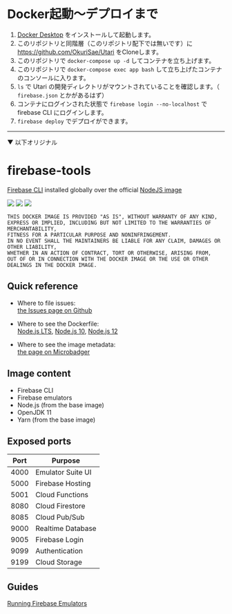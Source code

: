 # Docker起動〜デプロイまで
1. [Docker Desktop](https://www.docker.com/products/docker-desktop) をインストールして起動します。
2. このリポジトリと同階層（このリポジトリ配下では無いです）に https://github.com/OkuriSae/Utari をCloneします。
3. このリポジトリで `docker-compose up -d` してコンテナを立ち上げます。
4. このリポジトリで `docker-compose exec app bash` して立ち上げたコンテナのコンソールに入ります。
5. `ls` で Utari の開発ディレクトリがマウントされていることを確認します。（ `firebase.json` とかがあるはず）
6. コンテナにログインされた状態で `firebase login --no-localhost` で firebase CLI にログインします。
7. `firebase deploy` でデプロイができます。

---
▼ 以下オリジナル

# firebase-tools

[Firebase CLI](https://www.npmjs.com/package/firebase-tools) installed globally over the official [NodeJS image](https://hub.docker.com/_/node)

[url]: https://microbadger.com/images/andreysenov/firebase-tools

[![](https://images.microbadger.com/badges/version/andreysenov/firebase-tools.svg)][url]
[![](https://images.microbadger.com/badges/image/andreysenov/firebase-tools.svg)][url]
[![](https://images.microbadger.com/badges/commit/andreysenov/firebase-tools.svg)][url]

```
THIS DOCKER IMAGE IS PROVIDED "AS IS", WITHOUT WARRANTY OF ANY KIND,
EXPRESS OR IMPLIED, INCLUDING BUT NOT LIMITED TO THE WARRANTIES OF MERCHANTABILITY,
FITNESS FOR A PARTICULAR PURPOSE AND NONINFRINGEMENT.
IN NO EVENT SHALL THE MAINTAINERS BE LIABLE FOR ANY CLAIM, DAMAGES OR OTHER LIABILITY,
WHETHER IN AN ACTION OF CONTRACT, TORT OR OTHERWISE, ARISING FROM,
OUT OF OR IN CONNECTION WITH THE DOCKER IMAGE OR THE USE OR OTHER DEALINGS IN THE DOCKER IMAGE.
```

## Quick reference

* Where to file issues:<br>
[the Issues page on Github](https://github.com/AndreySenov/firebase-tools-docker/issues)

* Where to see the Dockerfile:<br>
[Node.js LTS](https://github.com/AndreySenov/firebase-tools-docker/blob/master/Dockerfile), [Node.js 10](https://github.com/AndreySenov/firebase-tools-docker/blob/master/Dockerfile.node10), [Node.js 12](https://github.com/AndreySenov/firebase-tools-docker/blob/master/Dockerfile.node12)

* Where to see the image metadata:<br>
[the page on Microbadger][url]

## Image content

* Firebase CLI
* Firebase emulators
* Node.js (from the base image)
* OpenJDK 11
* Yarn (from the base image)

## Exposed ports

| Port | Purpose           |
| ---- | ----------------- |
| 4000 | Emulator Suite UI |
| 5000 | Firebase Hosting  |
| 5001 | Cloud Functions   |
| 8080 | Cloud Firestore   |
| 8085 | Cloud Pub/Sub     |
| 9000 | Realtime Database |
| 9005 | Firebase Login    |
| 9099 | Authentication    |
| 9199 | Cloud Storage     |

## Guides

[Running Firebase Emulators](https://github.com/AndreySenov/firebase-tools-docker/blob/master/doc/guide/running_firebase_emulators.md)
